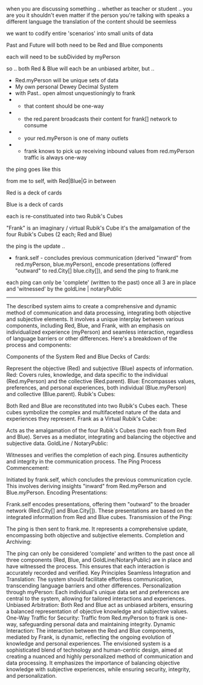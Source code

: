 
when you are discussing something .. whether as teacher or student .. you are you
it shouldn't even matter if the person you're talking with speaks a different language
the translation of the content should be seemless

we want to codify entire 'scenarios' into small units of data


Past and Future will both need to be Red and Blue components

each will need to be subDivided by myPerson

so .. both Red & Blue will each be an unbiased arbiter, but .. 
 - Red.myPerson will be unique sets of data
  - My own personal Dewey Decimal System
  - with Past.. open almost unquestioningly to frank
  - - that content should be one-way
  - - the red.parent broadcasts their content for frank[] network to consume
  - - your red.myPerson is one of many outlets
  - - frank knows to pick up receiving inbound values from red.myPerson
  traffic is always one-way


  the ping goes like this

  from me to self, with Red|Blue|G in between

  Red is a deck of cards

  Blue is a deck of cards

  each is re-constituated into two Rubik's Cubes

  "Frank" is an imaginary / virtual Rubik's Cube
  it's the amalgamation of the four Rubik's Cubes (2 each; Red and Blue)

  the ping is the update .. 
  - frank.self - concludes previous communication (derived "inward" from red.myPerson, blue.myPerson), encode presentations (offered "outward" to red.City[] blue.city[]), and send the ping to frank.me 

  each ping can only be 'complete' (written to the past) once all 3 are in place and 'witnessed' by the goldLine | notaryPublic

  -----

  The described system aims to create a comprehensive and dynamic method of communication and data processing, integrating both objective and subjective elements. It involves a unique interplay between various components, including Red, Blue, and Frank, with an emphasis on individualized experience (myPerson) and seamless interaction, regardless of language barriers or other differences. Here's a breakdown of the process and components:

Components of the System
Red and Blue Decks of Cards:

Represent the objective (Red) and subjective (Blue) aspects of information.
Red: Covers rules, knowledge, and data specific to the individual (Red.myPerson) and the collective (Red.parent).
Blue: Encompasses values, preferences, and personal experiences, both individual (Blue.myPerson) and collective (Blue.parent).
Rubik's Cubes:

Both Red and Blue are reconstituted into two Rubik's Cubes each.
These cubes symbolize the complex and multifaceted nature of the data and experiences they represent.
Frank as a Virtual Rubik's Cube:

Acts as the amalgamation of the four Rubik's Cubes (two each from Red and Blue).
Serves as a mediator, integrating and balancing the objective and subjective data.
GoldLine / NotaryPublic:

Witnesses and verifies the completion of each ping.
Ensures authenticity and integrity in the communication process.
The Ping Process
Commencement:

Initiated by frank.self, which concludes the previous communication cycle.
This involves deriving insights "inward" from Red.myPerson and Blue.myPerson.
Encoding Presentations:

Frank.self encodes presentations, offering them "outward" to the broader network (Red.City[] and Blue.City[]).
These presentations are based on the integrated information from Red and Blue cubes.
Transmission of the Ping:

The ping is then sent to frank.me.
It represents a comprehensive update, encompassing both objective and subjective elements.
Completion and Archiving:

The ping can only be considered 'complete' and written to the past once all three components (Red, Blue, and GoldLine/NotaryPublic) are in place and have witnessed the process.
This ensures that each interaction is accurately recorded and verified.
Key Principles
Seamless Integration and Translation: The system should facilitate effortless communication, transcending language barriers and other differences.
Personalization through myPerson: Each individual's unique data set and preferences are central to the system, allowing for tailored interactions and experiences.
Unbiased Arbitration: Both Red and Blue act as unbiased arbiters, ensuring a balanced representation of objective knowledge and subjective values.
One-Way Traffic for Security: Traffic from Red.myPerson to frank is one-way, safeguarding personal data and maintaining integrity.
Dynamic Interaction: The interaction between the Red and Blue components, mediated by Frank, is dynamic, reflecting the ongoing evolution of knowledge and personal experiences.
The envisioned system is a sophisticated blend of technology and human-centric design, aimed at creating a nuanced and highly personalized method of communication and data processing. It emphasizes the importance of balancing objective knowledge with subjective experiences, while ensuring security, integrity, and personalization.